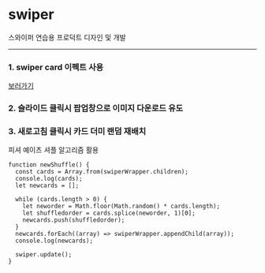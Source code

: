 # swiper
스와이퍼 연습용 프로덕트 디자인 및 개발


----
### 1. swiper card 이펙트 사용

[보러가기]([https://github.com/1101x/swiper)

### 2. 슬라이드 클릭시 팝업창으로 이미지 다운로드 유도
### 3. 새로고침 클릭시 카드 더미 랜덤 재배치
피셔 예이츠 셔플 알고리즘 활용
```
function newShuffle() {
  const cards = Array.from(swiperWrapper.children);
  console.log(cards);
  let newcards = [];

  while (cards.length > 0) {
    let neworder = Math.floor(Math.random() * cards.length);
    let shuffledorder = cards.splice(neworder, 1)[0];
    newcards.push(shuffledorder);
  }
  newcards.forEach((array) => swiperWrapper.appendChild(array));
  console.log(newcards);

  swiper.update();
}
```
